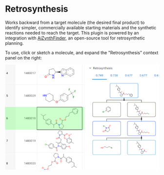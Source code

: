 # Retrosynthesis

Works backward from a target molecule (the desired final product) to identify simpler,
commercially available starting materials and the synthetic reactions needed to reach the target. This plugin is powered by an integration with [AiZynthFinder](https://github.com/MolecularAI/aizynthfinder), an open-source tool for retrosynthetic planning.

To use, click or sketch a molecule, and expand the "Retrosynthesis" context panel on the right: 

![](retrosynthesis-panel.png)